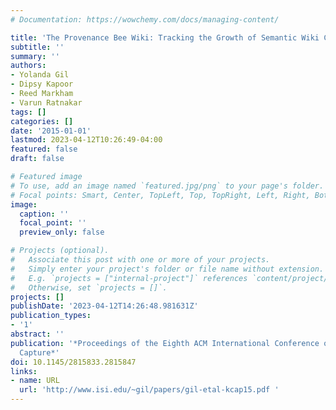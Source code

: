 ```yaml
---
# Documentation: https://wowchemy.com/docs/managing-content/

title: 'The Provenance Bee Wiki: Tracking the Growth of Semantic Wiki Communities'
subtitle: ''
summary: ''
authors:
- Yolanda Gil
- Dipsy Kapoor
- Reed Markham
- Varun Ratnakar
tags: []
categories: []
date: '2015-01-01'
lastmod: 2023-04-12T10:26:49-04:00
featured: false
draft: false

# Featured image
# To use, add an image named `featured.jpg/png` to your page's folder.
# Focal points: Smart, Center, TopLeft, Top, TopRight, Left, Right, BottomLeft, Bottom, BottomRight.
image:
  caption: ''
  focal_point: ''
  preview_only: false

# Projects (optional).
#   Associate this post with one or more of your projects.
#   Simply enter your project's folder or file name without extension.
#   E.g. `projects = ["internal-project"]` references `content/project/deep-learning/index.md`.
#   Otherwise, set `projects = []`.
projects: []
publishDate: '2023-04-12T14:26:48.981631Z'
publication_types:
- '1'
abstract: ''
publication: '*Proceedings of the Eighth ACM International Conference on Knowledge
  Capture*'
doi: 10.1145/2815833.2815847
links:
- name: URL
  url: 'http://www.isi.edu/~gil/papers/gil-etal-kcap15.pdf '
---
```

